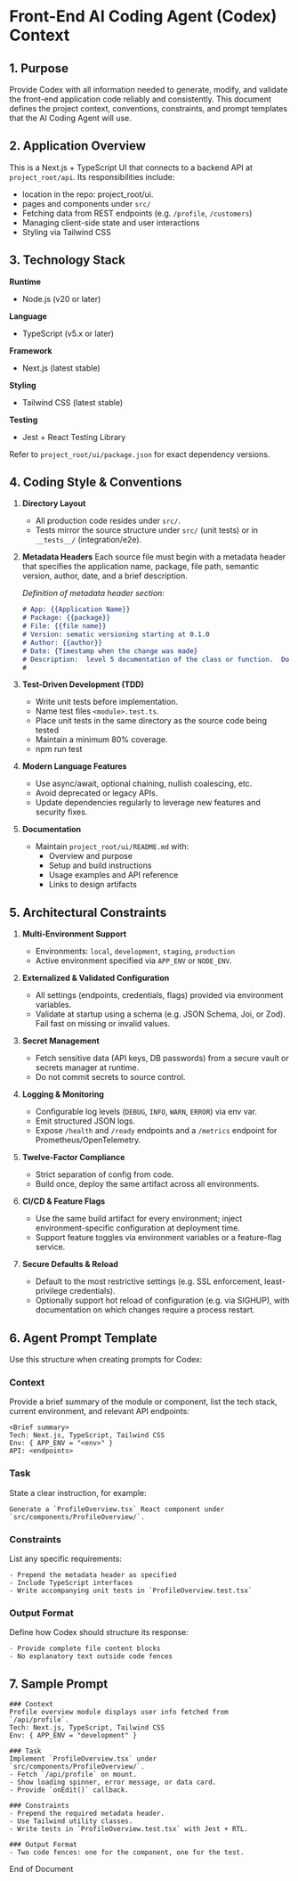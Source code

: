 # Front-End AI Coding Agent (Codex) Context

## 1. Purpose

Provide Codex with all information needed to generate, modify, and validate the front-end application code reliably and consistently. This document defines the project context, conventions, constraints, and prompt templates that the AI Coding Agent will use.

## 2. Application Overview

This is a Next.js + TypeScript UI that connects to a backend API at `project_root/api`. Its responsibilities include:

* location in the repo: project_root/ui.
* pages and components under `src/`
* Fetching data from REST endpoints (e.g. `/profile`, `/customers`)
* Managing client-side state and user interactions
* Styling via Tailwind CSS

## 3. Technology Stack

**Runtime**

* Node.js (v20 or later)

**Language**

* TypeScript (v5.x or later)

**Framework**

* Next.js (latest stable)

**Styling**

* Tailwind CSS (latest stable)

**Testing**

* Jest + React Testing Library

Refer to `project_root/ui/package.json` for exact dependency versions.

## 4. Coding Style & Conventions

1. **Directory Layout**

   * All production code resides under `src/`.
   * Tests mirror the source structure under `src/` (unit tests) or in `__tests__/` (integration/e2e).

2. **Metadata Headers**
   Each source file must begin with a metadata header that specifies the application name, package, file path, semantic version, author, date, and a brief description.

   *Definition of metadata header section:*

   ```markdown
   # App: {{Application Name}}
   # Package: {{package}}
   # File: {{file name}}
   # Version: sematic versioning starting at 0.1.0
   # Author: {{author}}
   # Date: {Timestamp when the change was made}
   # Description:  level 5 documentation of the class or function.  Document each method or function in the file.  
   #
   ```

3. **Test-Driven Development (TDD)**

   * Write unit tests before implementation.
   * Name test files `<module>.test.ts`.
   * Place unit tests in the same directory as the source code being tested
   * Maintain a minimum 80% coverage.
   * npm run test

4. **Modern Language Features**

   * Use async/await, optional chaining, nullish coalescing, etc.
   * Avoid deprecated or legacy APIs.
   * Update dependencies regularly to leverage new features and security fixes.

5. **Documentation**

   * Maintain `project_root/ui/README.md` with:
      * Overview and purpose
      * Setup and build instructions
      * Usage examples and API reference
      * Links to design artifacts

## 5. Architectural Constraints

1. **Multi-Environment Support**

   * Environments: `local`, `development`, `staging`, `production`
   * Active environment specified via `APP_ENV` or `NODE_ENV`.

2. **Externalized & Validated Configuration**

   * All settings (endpoints, credentials, flags) provided via environment variables.
   * Validate at startup using a schema (e.g. JSON Schema, Joi, or Zod). Fail fast on missing or invalid values.

3. **Secret Management**

   * Fetch sensitive data (API keys, DB passwords) from a secure vault or secrets manager at runtime.
   * Do not commit secrets to source control.

4. **Logging & Monitoring**

   * Configurable log levels (`DEBUG`, `INFO`, `WARN`, `ERROR`) via env var.
   * Emit structured JSON logs.
   * Expose `/health` and `/ready` endpoints and a `/metrics` endpoint for Prometheus/OpenTelemetry.

5. **Twelve-Factor Compliance**

   * Strict separation of config from code.
   * Build once, deploy the same artifact across all environments.

6. **CI/CD & Feature Flags**

   * Use the same build artifact for every environment; inject environment-specific configuration at deployment time.
   * Support feature toggles via environment variables or a feature-flag service.

7. **Secure Defaults & Reload**

   * Default to the most restrictive settings (e.g. SSL enforcement, least-privilege credentials).
   * Optionally support hot reload of configuration (e.g. via SIGHUP), with documentation on which changes require a process restart.

## 6. Agent Prompt Template

Use this structure when creating prompts for Codex:

### Context

Provide a brief summary of the module or component, list the tech stack, current environment, and relevant API endpoints:

```
<Brief summary>
Tech: Next.js, TypeScript, Tailwind CSS
Env: { APP_ENV = "<env>" }
API: <endpoints>
```

### Task

State a clear instruction, for example:

```
Generate a `ProfileOverview.tsx` React component under `src/components/ProfileOverview/`.
```

### Constraints

List any specific requirements:

```
- Prepend the metadata header as specified
- Include TypeScript interfaces
- Write accompanying unit tests in `ProfileOverview.test.tsx`
```

### Output Format

Define how Codex should structure its response:

```
- Provide complete file content blocks
- No explanatory text outside code fences
```

## 7. Sample Prompt

```
### Context
Profile overview module displays user info fetched from `/api/profile`.
Tech: Next.js, TypeScript, Tailwind CSS
Env: { APP_ENV = "development" }

### Task
Implement `ProfileOverview.tsx` under `src/components/ProfileOverview/`.
- Fetch `/api/profile` on mount.
- Show loading spinner, error message, or data card.
- Provide `onEdit()` callback.

### Constraints
- Prepend the required metadata header.
- Use Tailwind utility classes.
- Write tests in `ProfileOverview.test.tsx` with Jest + RTL.

### Output Format
- Two code fences: one for the component, one for the test.
```


End of Document

